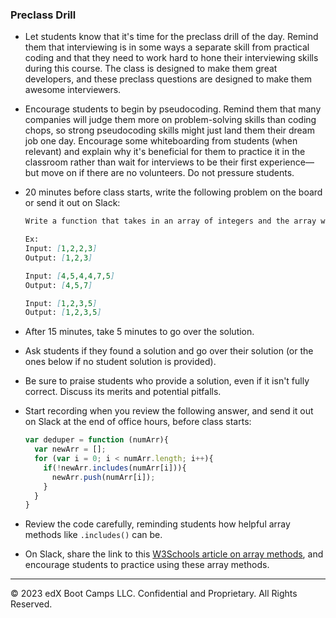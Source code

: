 ### Preclass Drill

* Let students know that it's time for the preclass drill of the day. Remind them that interviewing is in some ways a separate skill from practical coding and that they need to work hard to hone their interviewing skills during this course. The class is designed to make them great developers, and these preclass questions are designed to make them awesome interviewers.

* Encourage students to begin by pseudocoding. Remind them that many companies will judge them more on problem-solving skills than coding chops, so strong pseudocoding skills might just land them their dream job one day. Encourage some whiteboarding from students (when relevant) and explain why it's beneficial for them to practice it in the classroom rather than wait for interviews to be their first experience&mdash;but move on if there are no volunteers. Do not pressure students.

* 20 minutes before class starts, write the following problem on the board or send it out on Slack:

  ```md
  Write a function that takes in an array of integers and the array with duplicates removed

  Ex:
  Input: [1,2,2,3]
  Output: [1,2,3]

  Input: [4,5,4,4,7,5]
  Output: [4,5,7]

  Input: [1,2,3,5]
  Output: [1,2,3,5]
  ```
 
* After 15 minutes, take 5 minutes to go over the solution.

* Ask students if they found a solution and go over their solution (or the ones below if no student solution is provided). 

* Be sure to praise students who provide a solution, even if it isn't fully correct. Discuss its merits and potential pitfalls.

* Start recording when you review the following answer, and send it out on Slack at the end of office hours, before class starts:

  ```js
  var deduper = function (numArr){
    var newArr = [];
    for (var i = 0; i < numArr.length; i++){
      if(!newArr.includes(numArr[i])){
        newArr.push(numArr[i]);
      }
    }
  }
  ```

* Review the code carefully, reminding students how helpful array methods like `.includes()` can be. 

* On Slack, share the link to this [W3Schools article on array methods](https://www.w3schools.com/jsref/jsref_obj_array.asp), and encourage students to practice using these array methods.

---

© 2023 edX Boot Camps LLC. Confidential and Proprietary. All Rights Reserved.
